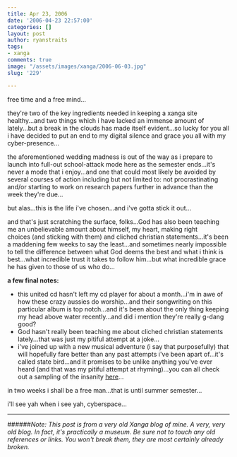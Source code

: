```yaml
---
title: Apr 23, 2006
date: '2006-04-23 22:57:00'
categories: []
layout: post
author: ryanstraits
tags:
- xanga
comments: true
image: "/assets/images/xanga/2006-06-03.jpg"
slug: '229'

---
```

free time and a free mind...

<!-- break -->

they're two of the key ingredients needed in keeping a xanga site healthy...and two things which i have lacked an immense amount of lately...but a break in the clouds has made itself evident...so lucky for you all i have decided to put an end to my digital silence and grace you all with my cyber-presence...

the aforementioned wedding madness is out of the way as i prepare to launch into full-out school-attack mode here as the semester ends...it's never a mode that i enjoy...and one that could most likely be avoided by several courses of action including but not limited to: not procrastinating and/or starting to work on research papers further in advance than the week they're due...

but alas...this is the life i've chosen...and i've gotta stick it out...

and that's just scratching the surface, folks...God has also been teaching me an unbelievable amount about himself, my heart, making right choices (and sticking with them) and cliched christian statements...it's been a maddening few weeks to say the least...and sometimes nearly impossible to tell the difference between what God deems the best and what i think is best...what incredible trust it takes to follow him...but what incredible grace he has given to those of us who do...

<strong>a few final notes:</strong>
<ul>
	<li>this united cd hasn't left my cd player for about a month...i'm in awe of how these crazy aussies do worship...and their songwriting on this particular album is top notch...and it's been about the only thing keeping my head above water recently...and did i mention they're really g-dang good?</li>
	<li>God hasn't really been teaching me about cliched christian statements lately...that was just my pitiful attempt at a joke...</li>
	<li>i've joined up with a new musical adventure (i say that purposefully) that will hopefully fare better than any past attempts i've been apart of...it's called state bird...and it promises to be unlike anything you've ever heard (and that was my pitiful attempt at rhyming)...you can all check out a sampling of the insanity <a href="http://www.myspace.com/statebird" target="_new">here</a>...</li>
</ul>
in two weeks i shall be a free man...that is until summer semester...

i'll see yah when i see yah, cyberspace...

---

######*Note: This post is from a very old Xanga blog of mine. A very, very old blog. In fact, it's practically a museum. Be sure not to touch any old references or links. You won't break them, they are most certainly already broken.*
